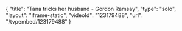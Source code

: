 {
    "title": "Tana tricks her husband - Gordon Ramsay",
    "type": "solo",
    "layout": "iframe-static",
    "videoId": "123179488",
    "url": "\/tvpembed\/123179488"
}